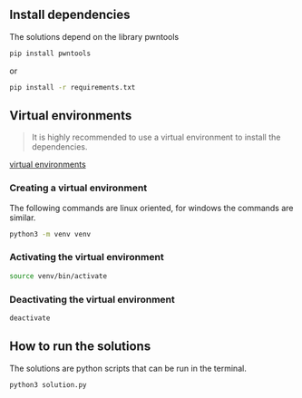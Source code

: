 ## Install dependencies

The solutions depend on the library pwntools

```bash
pip install pwntools
```

or

```bash
pip install -r requirements.txt
```

## Virtual environments

> It is highly recommended to use a virtual environment to install the dependencies.

[virtual environments](https://docs.python.org/3/library/venv.html)

### Creating a virtual environment

The following commands are linux oriented, for windows the commands are similar.

```bash
python3 -m venv venv
```

### Activating the virtual environment

```bash
source venv/bin/activate
```

### Deactivating the virtual environment

```bash
deactivate
```

## How to run the solutions

The solutions are python scripts that can be run in the terminal.

```bash
python3 solution.py
```
